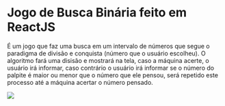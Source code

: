 # Jogo de Busca Binária feito em ReactJS
<p>É um jogo que faz uma busca em um intervalo de números que segue o paradigma de divisão e conquista (número que o usuário escolheu). O algoritmo fará uma disisão e mostrará na tela, caso a máquina acerte, o usuário irá informar, caso contrário o usuário irá informar se o número do palpite é maior ou menor que o número que ele pensou, será repetido este processo até a máquina acertar o número pensado.</p>

<img src="https://user-images.githubusercontent.com/71949651/192267308-ae08c09d-3b06-4d53-a51f-2b6396073cfd.png" />
